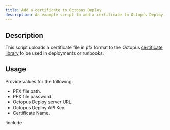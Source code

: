 ```yaml
---
title: Add a certificate to Octopus Deploy
description: An example script to add a certificate to Octopus Deploy.
---
```


## Description

This script uploads a certificate file in pfx format to the Octopus [certificate library](/docs/deployment-examples/certificates/index.md) to be used in deployments or runbooks.

## Usage

Provide values for the following:
- PFX file path.
- PFX file password.
- Octopus Deploy server URL.
- Octopus Deploy API Key.
- Certificate Name.

!include <create-certificate-scripts>
